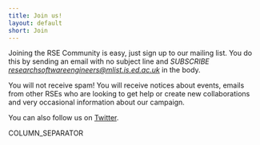 ```yaml
---
title: Join us!
layout: default
short: Join
---
```

Joining the RSE Community is easy, just sign up to our mailing list. You do this by sending an email with no subject line and *SUBSCRIBE researchsoftwareengineers@mlist.is.ed.ac.uk* in the body.

You will not receive spam! You will receive notices about events, emails from other RSEs who are looking to get help or create new collaborations and very occasional information about our campaign.

You can also follow us on [Twitter](http://twitter.com/ResearchSoftEng).

COLUMN_SEPARATOR
